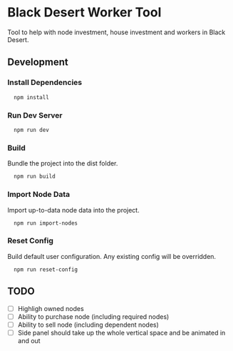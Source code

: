# Black Desert Worker Tool

Tool to help with node investment, house investment and workers in Black Desert.

## Development

### Install Dependencies

```
  npm install
```

### Run Dev Server

```
  npm run dev
```

### Build
Bundle the project into the dist folder.

```
  npm run build
```

### Import Node Data
Import up-to-data node data into the project.

```
  npm run import-nodes
```

### Reset Config
Build default user configuration. Any existing config will be overridden.

```
  npm run reset-config
```

## TODO
- [ ] Highligh owned nodes
- [ ] Ability to purchase node (including required nodes)
- [ ] Ability to sell node (including dependent nodes)
- [ ] Side panel should take up the whole vertical space and be animated in and out